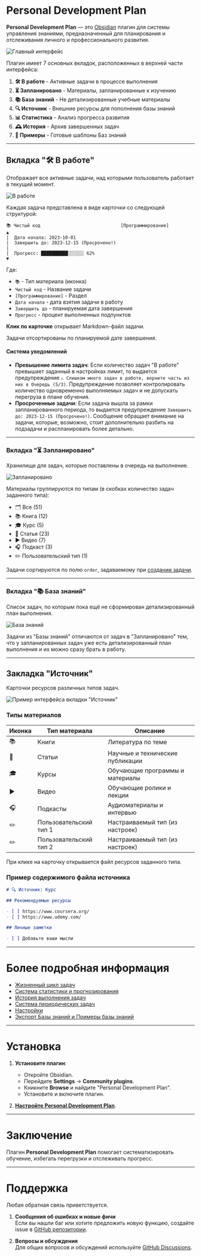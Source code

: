 # Personal Development Plan

**Personal Development Plan** — это [Obsidian](https://obsidian.md/) плагин для системы управления знаниями,
предназначенный для планирования и отслеживания личного и профессионального развития.

![Главный интерфейс](images/main_interface.png)

Плагин имеет 7 основных вкладок, расположенных в верхней части интерфейса:

1. **🛠️ В работе** - Активные задачи в процессе выполнения
2. **⏳ Запланировано** - Материалы, запланированные к изучению
3. **📚 База знаний** - Не детализированные учебные материалы
4. **🔍 Источник** - Внешние ресурсы для пополнения базы знаний
5. **📊 Статистика** - Анализ прогресса развития
6. **🕰️ История** - Архив завершенных задач
7. **📂 Примеры** - Готовые шаблоны Баз знаний

---

## Вкладка "🛠️ В работе"

Отображает все активные задачи, над которыми пользователь работает в текущий момент.

![В работе](images/inProgress.png)

Каждая задача представлена в виде карточки со следующей структурой:

```
📚 Чистый код                              [Программирование]  
▲
|  Дата начала: 2023-10-01
|  Завершить до: 2023-12-15 (Просрочено!)
|
|  Прогресс: ██████████░░░░░░ 62%
▼
```

Где:

- `📚` - Тип материала (иконка)
- `Чистый код` - Название задачи
- `[Программирование]` - Раздел
- `Дата начала` - дата взятия задачи в работу
- `Завершить до` - планируемая дата завершения
- `Прогресс` - процент выполненных подпунктов

**Клик по карточке** открывает Markdown-файл задачи.

Задачи отсортированы по планируемой дате завершения.

#### Система уведомлений

- **Превышение лимита задач**:
  Если количество задач "В работе" превышает заданный в настройках лимит, то выдается предупреждение
  `⚠️ Слишком много задач в работе, верните часть из них в Очередь (5/3)`.
  Предупреждение позволяет контролировать количество одновременно выполняемых задач
  и не допускать перегруза в плане обучения.
- **Просроченные задачи**:
  Если задача вышла за рамки запланированного периода, то выдается предупреждение `Завершить до: 2023-12-15 (Просрочено!)`.
  Сообщение обращает внимание на задачи, которые, возможно, стоит дополнительно разбить на подзадачи и 
  распланировать более детально.

---

### Вкладка "⏳ Запланировано"

Хранилище для задач, которые поставлены в очередь на выполнение.

![Запланировано](images/planned.png)

Материалы группируются по типам (в скобках количество задач заданного типа):

- 🗂️ Все (51)
- 📚 Книга (12)
- 🎓 Курс (5)
- 📄 Статья (23)
- ▶️ Видео (7)
- 🎧️ Подкаст (3)
- ✏️ Пользовательский тип (1)

Задачи сортируются по полю `order`, задаваемому при [создании задачи](lifecycle.md).

---

### Вкладка "📚 База знаний"

Список задач, по которым пока ещё не сформирован детализированный план выполнения.

![База знаний](images/knowledgeBase.png)

Задачи из "Базы знаний" отличаются от задач в "Запланировано" тем, что у запланированных задач уже есть
детализированный план выполнения и их можно сразу брать в работу.

---

## **Закладка "Источник"**

Карточки ресурсов различных типов задач.

![Пример интерфейса вкладки "Источник"](images/sources.png)

### Типы материалов

| Иконка | Тип материала          | Описание                         |
|--------|------------------------|----------------------------------|
| 📚     | Книги                  | Литература по теме               |
| 📄     | Статьи                 | Научные и технические публикации |
| 🎓     | Курсы                  | Обучающие программы и материалы  |
| ▶️     | Видео                  | Обучающие ролики и лекции        |
| 🎧     | Подкасты               | Аудиоматериалы и интервью        |
| ✏️     | Пользовательский тип 1 | Настраиваемый тип (из настроек)  |
| ✏️     | Пользовательский тип 2 | Настраиваемый тип (из настроек)  |

При клике на карточку открывается файл ресурсов заданного типа.

### Пример содержимого файла источника

```markdown
# 🔍 Источник: Курс 

## Рекомендуемые ресурсы

- [ ] https://www.coursera.org/
- [ ] https://www.udemy.com/

## Личные заметки

- [ ] Добавьте ваши мысли
```

---

# Более подробная информация

- [Жизненный цикл задач](lifecycle.md)
- [Система статистики и прогнозирования](stats.md)
- [История выполнения задач](history.md)
- [Система периодических задач](periodic.md)
- [Настройки](settings.md)
- [Экспорт Базы знаний и Примеры базы знаний](examples.md)

---

# Установка

1. **Установите плагин**:
	- Откройте Obsidian.
	- Перейдите **Settings** → **Community plugins**.
	- Кникните **Browse** и найдите "Personal Development Plan".
	- Установите и включите плагин.

2. [**Настройте Personal Development Plan**](settings.md).

---

# Заключение

Плагин **Personal Development Plan** помогает систематизировать обучение, избегать перегрузки и отслеживать прогресс.

---

# Поддержка

Любая обратная связь приветствуется.

1. **Сообщения об ошибках и новые фичи**  
   Если вы нашли баг или хотите предложить новую функцию, создайте issue в [GitHub репозитории][github-issues].

2. **Вопросы и обсуждения**  
   Для общих вопросов и обсуждений используйте [GitHub Discussions][github-discussions].

[github-issues]: https://github.com/artemkorsakov/personal-development-plan/issues
[github-discussions]: https://github.com/artemkorsakov/personal-development-plan/discussions
